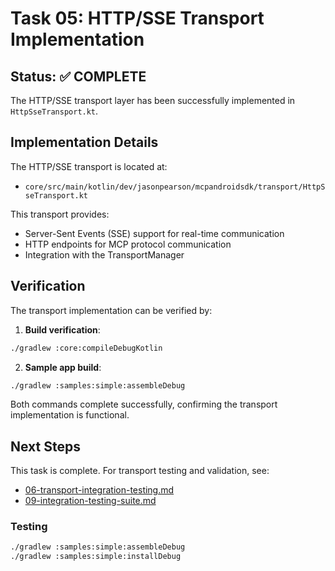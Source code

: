 # Task 05: HTTP/SSE Transport Implementation

## Status: ✅ COMPLETE

The HTTP/SSE transport layer has been successfully implemented in `HttpSseTransport.kt`.

## Implementation Details

The HTTP/SSE transport is located at:

- `core/src/main/kotlin/dev/jasonpearson/mcpandroidsdk/transport/HttpSseTransport.kt`

This transport provides:

- Server-Sent Events (SSE) support for real-time communication
- HTTP endpoints for MCP protocol communication
- Integration with the TransportManager

## Verification

The transport implementation can be verified by:

1. **Build verification**:

```bash
./gradlew :core:compileDebugKotlin
```

2. **Sample app build**:

```bash
./gradlew :samples:simple:assembleDebug
```

Both commands complete successfully, confirming the transport implementation is functional.

## Next Steps

This task is complete. For transport testing and validation, see:

- [06-transport-integration-testing.md](06-transport-integration-testing.md)
- [09-integration-testing-suite.md](09-integration-testing-suite.md)

### Testing

```bash
./gradlew :samples:simple:assembleDebug
./gradlew :samples:simple:installDebug
```
